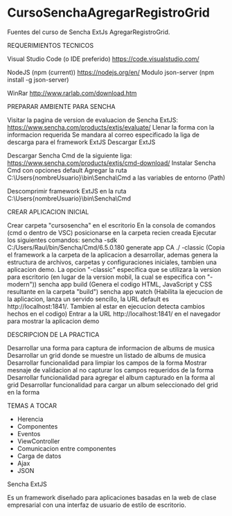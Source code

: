 # CursoSenchaAgregarRegistroGrid
Fuentes del curso de Sencha ExtJs AgregarRegistroGrid.

REQUERIMIENTOS TECNICOS

Visual Studio Code (o IDE preferido)
	https://code.visualstudio.com/
	
NodeJS (npm (current))
	https://nodejs.org/en/
	Modulo json-server (npm install -g json-server)
	
WinRar
	http://www.rarlab.com/download.htm


PREPARAR AMBIENTE PARA SENCHA

Visitar la pagina de version de evaluacion de Sencha ExtJS:
https://www.sencha.com/products/extjs/evaluate/
	Llenar la forma con la informacion requerida
	Se mandara al correo especificado la liga de descarga para el framework ExtJS
	Descargar ExtJS

Descargar Sencha Cmd de la siguiente liga:
https://www.sencha.com/products/extjs/cmd-download/
	Instalar Sencha Cmd con opciones default
	Agregar la ruta C:\Users\{nombreUsuario}\bin\Sencha\Cmd a las variables de entorno (Path)

Descomprimir framework ExtJS en la ruta C:\Users\{nombreUsuario}\bin\Sencha\Cmd

CREAR APLICACION INICIAL

Crear carpeta "cursosencha" en el escritorio
En la consola de comandos (cmd o dentro de VSC) posicionarse en la carpeta recien creada
Ejecutar los siguientes comandos:
	sencha -sdk C:/Users/Raul/bin/Sencha/Cmd/6.5.0.180 generate app CA ./ -classic
	(Copia el framework a la carpeta de la aplicacion a desarrollar, ademas genera la estructura de archivos, carpetas y configuraciones iniciales, tambien una aplicacion demo. La opcion "-classic" especifica que se utilizara la version para escritorio (en lugar de la version mobil, la cual se especifica con "-modern"))
	sencha app build
	(Genera el codigo HTML, JavaScript y CSS resultante en la carpeta "build")
	sencha app watch
	(Habilita la ejecucion de la aplicacion, lanza un servido sencillo, la URL default es http://localhost:1841/. Tambien al estar en ejecucion detecta cambios hechos en el codigo)
Entrar a la URL http://localhost:1841/ en el navegador para mostrar la aplicacion demo

DESCRIPCION DE LA PRACTICA

Desarrollar una forma para captura de informacion de albums de musica
Desarrollar un grid donde se muestre un listado de albums de musica
Desarrollar funcionalidad para limpiar los campos de la forma
Mostrar mesnaje de validacion al no capturar los campos requeridos de la forma
Desarrollar funcionalidad para agregar el album capturado en la forma al grid
Desarrollar funcionalidad para cargar un album seleccionado del grid en la forma

TEMAS A TOCAR

- Herencia
- Componentes
- Eventos
- ViewController
- Comunicacion entre componentes
- Carga de datos
- Ajax
- JSON

Sencha ExtJS

Es un framework diseñado para aplicaciones basadas en la web de clase empresarial con una interfaz de usuario de estilo de escritorio.
